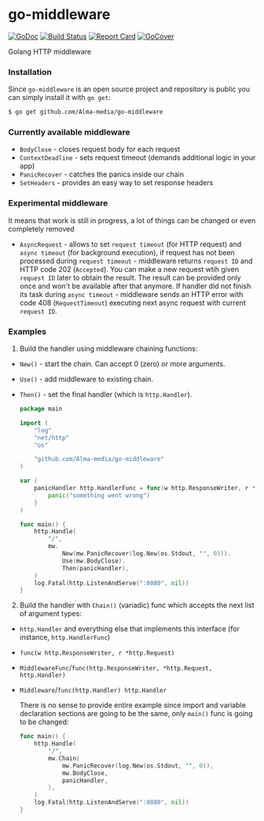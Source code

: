 # go-middleware

[![GoDoc][godoc-badge]][godoc-link]
[![Build Status][circleci-badge]][circleci-link]
[![Report Card][report-badge]][report-link]
[![GoCover][cover-badge]][cover-link]

Golang HTTP middleware

### Installation
Since `go-middleware` is an open source project and repository is public you can simply install it with `go get`:
```bash
$ go get github.com/Alma-media/go-middleware
```

### Currently available middleware
- `BodyClose` - closes request body for each request
- `ContextDeadline` - sets request timeout (demands additional logic in your app)
- `PanicRecover` - catches the panics inside our chain
- `SetHeaders` - provides an easy way to set response headers

### Experimental middleware
It means that work is still in progress, a lot of things can be changed or even completely removed
- `AsyncRequest` - allows to set `request timeout` (for HTTP request) and `async timeout` (for background execution), if request has not been processed during `request timeout` - middleware returns `request ID` and HTTP code 202 (`Accepted`). You can make a new request wtih given `request ID` later to obtain the result. The result can be provided only once and won't be available after that anymore. If handler did not finish its task during `async timeout` - middleware sends an HTTP error with code 408 (`RequestTimeout`) executing next async request with current `request ID`.

### Examples

1. Build the handler using middleware chaining functions:
- `New()` - start the chain. Can accept 0 (zero) or more arguments.
- `Use()` - add middleware to existing chain.
- `Then()` - set the final handler (which is `http.Handler`).

    ```go
    package main

    import (
    	"log"
    	"net/http"
    	"os"

    	"github.com/Alma-media/go-middleware"
    )

    var (
        panicHandler http.HandlerFunc = func(w http.ResponseWriter, r *http.Request) {
    	    panic("something went wrong")
        }
    )

    func main() {
    	http.Handle(
    		"/",
    		mw.
    			New(mw.PanicRecover(log.New(os.Stdout, "", 0))).
    			Use(mw.BodyClose).
    			Then(panicHandler),
    	)
    	log.Fatal(http.ListenAndServe(":8080", nil))
    }

    ```

2. Build the handler with `Chain()` (variadic) func which accepts the next list of argument types:
- `http.Handler` and everything else that implements this interface (for instance, `http.HandlerFunc`)
- `func(w http.ResponseWriter, r *http.Request)`
- `MiddlewareFunc`/`func(http.ResponseWriter, *http.Request, http.Handler)`
- `Middleware`/`func(http.Handler) http.Handler`

    There is no sense to provide entire example since import and variable declaration sections are going to be the same, only `main()` func is going to be changed:

    ```go
    func main() {
    	http.Handle(
    		"/",
    		mw.Chain(
    			mw.PanicRecover(log.New(os.Stdout, "", 0)),
    			mw.BodyClose,
    			panicHandler,
    		),
    	)
    	log.Fatal(http.ListenAndServe(":8080", nil))
    }
    ```

[godoc-badge]: https://godoc.org/github.com/Alma-media/go-middleware?status.svg
[godoc-link]: https://godoc.org/github.com/Alma-media/go-middleware
[circleci-badge]: https://circleci.com/gh/Alma-media/go-middleware.svg?style=shield
[circleci-link]: https://circleci.com/gh/Alma-media/go-middleware
[report-badge]: https://goreportcard.com/badge/github.com/Alma-media/go-middleware
[report-link]: https://goreportcard.com/report/github.com/Alma-media/go-middleware
[cover-badge]: https://gocover.io/_badge/github.com/Alma-media/go-middleware
[cover-link]: https://gocover.io/github.com/Alma-media/go-middleware
